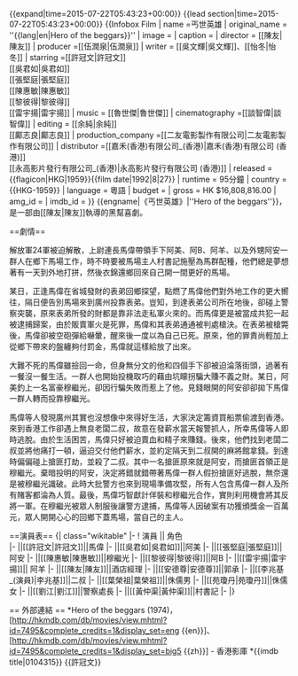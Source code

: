 {{expand|time=2015-07-22T05:43:23+00:00}}
{{lead section|time=2015-07-22T05:43:23+00:00}}
{{Infobox Film
| name =丐世英雄
| original_name = ''{{lang|en|Hero of the beggars}}''
| image =
| caption = 
| director = [[陳友|陳友]]
| producer =[[伍潤泉|伍潤泉]]
| writer = [[吳文輝|吳文輝]]、[[怡冬|怡冬]]
| starring =[[許冠文|許冠文]]<br />[[吳君如|吳君如]]<br />[[張堅庭|張堅庭]]<br />[[陳惠敏|陳惠敏]]<br />[[黎彼得|黎彼得]]<br />[[雷宇揚|雷宇揚]]
| music = [[魯世傑|魯世傑]]
| cinematography =[[談智偉|談智偉]]
| editing = [[余純|余純]]<br />[[鄺志良|鄺志良]]
| production_company =[[二友電影製作有限公司|二友電影製作有限公司]]
| distributor =[[嘉禾(香港)有限公司_(香港)|嘉禾(香港)有限公司 (香港)]]<br />[[永高影片發行有限公司_(香港)|永高影片發行有限公司 (香港)]]
| released = {{flagicon|HKG|1959}}{{film date|1992|8|27}}
| runtime = 95分鐘
| country = {{HKG-1959}}
| language = 粵語
| budget = 
| gross = HK $16,808,816.00
| amg_id = 
| imdb_id = 
}}
{{engname|《丐世英雄》|''Hero of the beggars''}}，是一部由[[陳友|陳友]]執導的黑幫喜劇。

==劇情==

解放軍24軍被迫解散，上尉連長馬偉帶領手下阿美、阿B、阿羊、以及外甥阿安一群人在鄉下馬場工作，時不時要被馬場主人村書記施壓為馬群配種，他們總是夢想著有一天到外地打拼，然後衣錦還鄉回來自己開一間更好的馬場。

某日，正逢馬偉在省城發財的表弟回鄉探望，點燃了馬偉他們對外地工作的更大嚮往，隔日便告別馬場來到廣州投靠表弟。豈知，到達表弟公司所在地後，卻碰上警察突襲，原來表弟所發的財都是靠非法走私軍火來的。而馬偉更是被當成共犯一起被逮捕歸案，由於販賣軍火是死罪，馬偉和其表弟通通被判處槍決。在表弟被槍斃後，馬偉卻被空砲彈給嚇暈，醒來後一度以為自己已死。原來，他的罪責尚輕加上從鄉下帶來的盤纏夠付罰金，馬偉就這樣給放了出來。

大難不死的馬偉雖撿回一命，但身無分文的他和四個手下卻被迫淪落街頭，過著有一餐沒一餐生活。一群人也開始投機取巧的藉由坑矇拐騙大賺不義之財。某日，阿美釣上一名富豪穆繼光，卻因行騙失敗而惹上了他。見錢眼開的阿安卻卻拋下馬偉一群人轉而投靠穆繼光。

馬偉等人發現廣州其實也沒想像中來得好生活，大家決定籌資買船票偷渡到香港。來到香港工作卻遇上無良老闆二叔，故意在發薪水當天報警抓人，所幸馬偉等人即時逃脫。由於生活困苦，馬偉只好被迫賣血和精子來賺錢。後來，他們找到老闆二叔並將他痛打一頓，逼迫交付他們薪水，並約定隔天到二叔開的麻將館拿錢。到達時偏偏碰上搶匪打劫，並殺了二叔。其中一名搶匪原來就是阿安，而搶匪首領正是穆繼光。棄暗投明的阿安，決定將錯就錯帶著馬偉一群人假扮搶匪好逃脫，無奈還是被穆繼光識破。此時大批警方也來到現場準備攻堅，所有人包含馬偉一群人及所有賭客都淪為人質。最後，馬偉巧智獻計佯裝和穆繼光合作，實則利用機會將其反將一軍。在穆繼光被眾人制服後讓警方逮捕，馬偉等人因破案有功獲頒獎金一百萬元，眾人開開心心的回鄉下蓋馬場，當自己的主人。

==演員表==
{| class="wikitable" 
|- 
! 演員 || 角色  
|- 
||[[許冠文|許冠文]]||馬偉
|- 
||[[吳君如|吳君如]]||阿美
|- 
||[[張堅庭|張堅庭]]||阿安 
|- 
||[[陳惠敏|陳惠敏]]||穆繼光
|- 
||[[黎彼得|黎彼得]]||阿B
|- 
||[[雷宇揚|雷宇揚]]|| 阿羊
|- 
||[[陳友|陳友]]||酒店經理
|- 
||[[安德尊|安德尊]]||郭承
|- 
||[[李兆基_(演員)|李兆基]]||二叔
|- 
||[[葉榮祖|葉榮祖]]||侏儒男
|-
||[[苑瓊丹|苑瓊丹]]||侏儒女 
|- 
||[[劉江|劉江]]||警察處長
|- 
||[[黃仲渠|黃仲渠]]||村書記
|-
|}

== 外部連結 ==
*Hero of the beggars (1974)，[http://hkmdb.com/db/movies/view.mhtml?id=7495&complete_credits=1&display_set=eng {{en}}]、[http://hkmdb.com/db/movies/view.mhtml?id=7495&complete_credits=1&display_set=big5 {{zh}}] - 香港影庫
*{{imdb title|0104315}}
{{許冠文}}